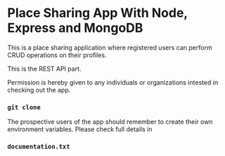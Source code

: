# Place Sharing App With Node, Express and MongoDB

This is a place sharing application where registered users can perform CRUD operations on their profiles. 

This is the REST API part.

Permission is hereby given to any individuals or organizations intested in checking out the app. 

### ```git clone``` 

The prospective users of the app should remember to create their own environment variables. Please check full details in 
### ```documentation.txt```